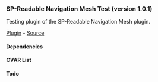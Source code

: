 ### SP-Readable Navigation Mesh Test (version 1.0.1)
Testing plugin of the SP-Readable Navigation Mesh plugin.

[Plugin](plugins/navmesh-test.smx?raw=true) - [Source](scripting/navmesh-test.sp)


#### Dependencies

#### CVAR List

#### Todo

